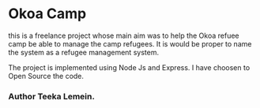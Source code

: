 # Okoa Camp

this is a freelance project whose main aim was to help the Okoa refuee camp be able to manage the camp refugees.
It is would be proper to name the system as a refugee management system.

The project is implemented using Node Js and Express.
I have choosen to Open Source the code.


### Author Teeka Lemein.

